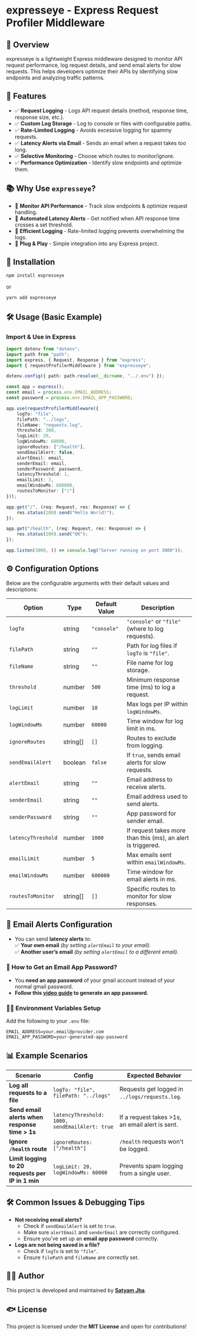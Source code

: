 # expresseye - Express Request Profiler Middleware

## 🚀 Overview
expresseye is a lightweight Express middleware designed to monitor API request performance, log request details, and send email alerts for slow requests. This helps developers optimize their APIs by identifying slow endpoints and analyzing traffic patterns.

## 📌 Features
- ✅ **Request Logging** - Logs API request details (method, response time, response size, etc.).
- ✅ **Custom Log Storage** - Log to console or files with configurable paths.
- ✅ **Rate-Limited Logging** - Avoids excessive logging for spammy requests.
- ✅ **Latency Alerts via Email** - Sends an email when a request takes too long.
- ✅ **Selective Monitoring** - Choose which routes to monitor/ignore.
- ✅ **Performance Optimization** - Identify slow endpoints and optimize them.

## 📚 Why Use `expresseye`?
- 🔹 **Monitor API Performance** - Track slow endpoints & optimize request handling.
- 🔹 **Automated Latency Alerts** - Get notified when API response time crosses a set threshold.
- 🔹 **Efficient Logging** - Rate-limited logging prevents overwhelming the logs.
- 🔹 **Plug & Play** - Simple integration into any Express project.

## 📝 Installation
```bash
npm install expresseye
```
or  
```bash
yarn add expresseye
```

## 🛠️ Usage (Basic Example)
### Import & Use in Express
```typescript
import dotenv from "dotenv";
import path from "path";
import express, { Request, Response } from "express";
import { requestProfilerMiddleware } from "expresseye";

dotenv.config({ path: path.resolve(__dirname, "../.env") });

const app = express();
const email = process.env.EMAIL_ADDRESS;
const password = process.env.EMAIL_APP_PASSWORD;

app.use(requestProfilerMiddleware({
    logTo: "file",
    filePath: "../logs",
    fileName: "requests.log",
    threshold: 300,
    logLimit: 20,
    logWindowMs: 60000,
    ignoreRoutes: ["/health"],
    sendEmailAlert: false,
    alertEmail: email,
    senderEmail: email,
    senderPassword: password,
    latencyThreshold: 1,
    emailLimit: 3,
    emailWindowMs: 600000,
    routesToMonitor: ["/"]
}));

app.get("/", (req: Request, res: Response) => {
    res.status(200).send("Hello World!");
});

app.get("/health", (req: Request, res: Response) => {
    res.status(200).send("OK");
});

app.listen(3000, () => console.log("Server running on port 3000"));
```

## ⚙️ Configuration Options
Below are the configurable arguments with their default values and descriptions:

| Option              | Type     | Default Value  | Description |
|--------------------|---------|---------------|-------------|
| `logTo`           | string  | `"console"`   | `"console"` or `"file"` (where to log requests). |
| `filePath`        | string  | `""`          | Path for log files if `logTo` is `"file"`. |
| `fileName`        | string  | `""`          | File name for log storage. |
| `threshold`       | number  | `500`         | Minimum response time (ms) to log a request. |
| `logLimit`        | number  | `10`          | Max logs per IP within `logWindowMs`. |
| `logWindowMs`     | number  | `60000`       | Time window for log limit in ms. |
| `ignoreRoutes`    | string[]| `[]`          | Routes to exclude from logging. |
| `sendEmailAlert`  | boolean | `false`       | If `true`, sends email alerts for slow requests. |
| `alertEmail`      | string  | `""`          | Email address to receive alerts. |
| `senderEmail`     | string  | `""`          | Email address used to send alerts. |
| `senderPassword`  | string  | `""`          | App password for sender email. |
| `latencyThreshold`| number  | `1000`        | If request takes more than this (ms), an alert is triggered. |
| `emailLimit`      | number  | `5`           | Max emails sent within `emailWindowMs`. |
| `emailWindowMs`   | number  | `600000`      | Time window for email alerts in ms. |
| `routesToMonitor` | string[]| `[]`          | Specific routes to monitor for slow responses. |

## 📩 Email Alerts Configuration
- You can send **latency alerts** to:  
  ✅ **Your own email** *(by setting `alertEmail` to your email).*  
  ✅ **Another user’s email** *(by setting `alertEmail` to a different email).*  

### 🔑 How to Get an Email App Password?
- You **need an app password** of your gmail account instead of your normal gmail password.  
- **Follow this [video guide](https://youtu.be/_2TLKA4sPbk?si=gWBcqc_suHq5M3ho) to generate an app password.**  

### 👨‍💻 Environment Variables Setup
Add the following to your `.env` file:
```env
EMAIL_ADDRESS=your.email@provider.com
EMAIL_APP_PASSWORD=your-generated-app-password
```

## 📊 Example Scenarios
| Scenario | Config | Expected Behavior |
|----------|--------|------------------|
| **Log all requests to a file** | `logTo: "file", filePath: "../logs"` | Requests get logged in `../logs/requests.log`. |
| **Send email alerts when response time > 1s** | `latencyThreshold: 1000, sendEmailAlert: true` | If a request takes >1s, an email alert is sent. |
| **Ignore `/health` route** | `ignoreRoutes: ["/health"]` | `/health` requests won't be logged. |
| **Limit logging to 20 requests per IP in 1 min** | `logLimit: 20, logWindowMs: 60000` | Prevents spam logging from a single user. |

## 🛠️ Common Issues & Debugging Tips
- **Not receiving email alerts?**
  - Check if `sendEmailAlert` is set to `true`.
  - Make sure `alertEmail` and `senderEmail` are correctly configured.
  - Ensure you’ve set up an **email app password** correctly.
- **Logs are not being saved in a file?**
  - Check if `logTo` is set to `"file"`.
  - Ensure `filePath` and `fileName` are correctly set.

## 👨‍💻 Author
This project is developed and maintained by **[Satyam Jha](https://www.linkedin.com/en/satyammjha)**.

## 🐟 License
This project is licensed under the **MIT License** and open for contributions!